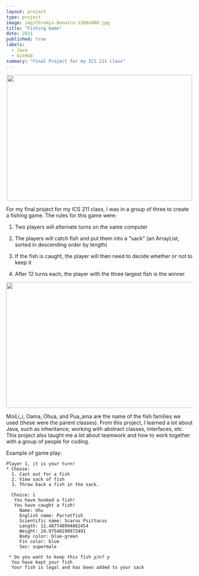 ```yaml
---
layout: project
type: project
image: img/Chromis-Bonaire-1200x800.jpg
title: "Fishing Game"
date: 2021
published: true
labels:
  - Java
  - GitHub
summary: "Final Project for my ICS 211 class"
---
```

<p align="center">
<img src="https://supersimple.com/wp-content/uploads/2020/06/ten-1200w-blog.jpg" width="500" height="340">
</p>


For my final project for my ICS 211 class, I was in a group of three to create a fishing game. The rules for this game were:

1) Two players will alternate turns on the same computer

2) The players will catch fish and put them into a "sack" (an ArrayList, sorted in descending order by length)

3) If the fish is caught, the player will then need to decide whether or not to keep it

4) After 12 turns each, the player with the three largest fish is the winner

<p align="center">
<img src="https://user-images.githubusercontent.com/279775/165010522-62a8f40d-7a9e-4496-9bb8-0686a603844a.png" width="550" height="340">
</p>

MoiLi_i, Oama, Ohua, and Pua_ama are the name of the fish families we used (these were the parent classes). From this project, I learned a lot about Java, such as inheritance, working with abstract classes, interfaces, etc. This project also taught me a lot about teamwork and how to work together with a group of people for coding. 

Example of game play:
```
Player 1, it is your turn! 
* Choose:
  1. Cast out for a fish
  2. View sack of fish
  3. Throw back a fish in the sack.
  
  Choice: 1
   You have hooked a fish!
   You have caught a fish!
     Name: Uhu
     English name: Parrotfish
     Scientific name: Scarus Psittacus
     Length: 12.487740994862454
     Weight: 24.97548198972491
     Body color: blue-green
     Fin color: blue
     Sex: supermale
     
 * Do you want to keep this fish y/n? y
  You have kept your fish
  Your fish is legal and has been added to your sack
  ```
